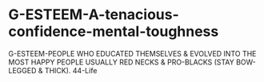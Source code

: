 G-ESTEEM-A-tenacious-confidence-mental-toughness
================================================

G-ESTEEM-PEOPLE WHO EDUCATED THEMSELVES &amp; EVOLVED INTO THE MOST HAPPY PEOPLE USUALLY RED NECKS &amp; PRO-BLACKS  (STAY BOW-LEGGED &amp; THICK). 44-Life